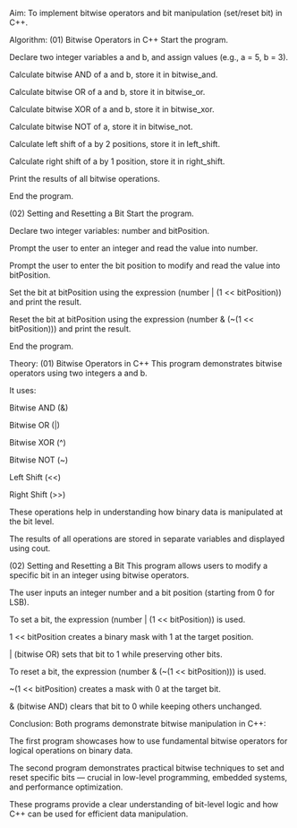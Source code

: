 Aim:
To implement bitwise operators and bit manipulation (set/reset bit) in C++.

Algorithm:
(01) Bitwise Operators in C++
Start the program.

Declare two integer variables a and b, and assign values (e.g., a = 5, b = 3).

Calculate bitwise AND of a and b, store it in bitwise_and.

Calculate bitwise OR of a and b, store it in bitwise_or.

Calculate bitwise XOR of a and b, store it in bitwise_xor.

Calculate bitwise NOT of a, store it in bitwise_not.

Calculate left shift of a by 2 positions, store it in left_shift.

Calculate right shift of a by 1 position, store it in right_shift.

Print the results of all bitwise operations.

End the program.

(02) Setting and Resetting a Bit
Start the program.

Declare two integer variables: number and bitPosition.

Prompt the user to enter an integer and read the value into number.

Prompt the user to enter the bit position to modify and read the value into bitPosition.

Set the bit at bitPosition using the expression (number | (1 << bitPosition)) and print the result.

Reset the bit at bitPosition using the expression (number & (~(1 << bitPosition))) and print the result.

End the program.

Theory:
(01) Bitwise Operators in C++
This program demonstrates bitwise operators using two integers a and b.

It uses:

Bitwise AND (&)

Bitwise OR (|)

Bitwise XOR (^)

Bitwise NOT (~)

Left Shift (<<)

Right Shift (>>)

These operations help in understanding how binary data is manipulated at the bit level.

The results of all operations are stored in separate variables and displayed using cout.

(02) Setting and Resetting a Bit
This program allows users to modify a specific bit in an integer using bitwise operators.

The user inputs an integer number and a bit position (starting from 0 for LSB).

To set a bit, the expression (number | (1 << bitPosition)) is used.

1 << bitPosition creates a binary mask with 1 at the target position.

| (bitwise OR) sets that bit to 1 while preserving other bits.

To reset a bit, the expression (number & (~(1 << bitPosition))) is used.

~(1 << bitPosition) creates a mask with 0 at the target bit.

& (bitwise AND) clears that bit to 0 while keeping others unchanged.

Conclusion:
Both programs demonstrate bitwise manipulation in C++:

The first program showcases how to use fundamental bitwise operators for logical operations on binary data.

The second program demonstrates practical bitwise techniques to set and reset specific bits — crucial in low-level programming, embedded systems, and performance optimization.

These programs provide a clear understanding of bit-level logic and how C++ can be used for efficient data manipulation.

